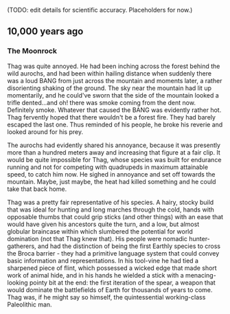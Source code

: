 (TODO: edit details for scientific accuracy. Placeholders for now.)

## 10,000 years ago
### The Moonrock
Thag was quite annoyed. He had been inching across the forest behind the wild aurochs, and had been within hailing distance when suddenly there was a loud BANG from just across the mountain and moments later, a rather disorienting shaking of the ground. The sky near the mountain had lit up momentarily, and he could've sworn that the side of the mountain looked a trifle dented...and oh! there was smoke coming from the dent now. Definitely smoke. Whatever that caused the BANG was evidently rather hot. Thag fervently hoped that there wouldn't be a forest fire. They had barely escaped the last one. Thus reminded of his people, he broke his reverie and looked around for his prey. 

The aurochs had evidently shared his annoyance, because it was presently more than a hundred meters away and increasing that figure at a fair clip. It would be quite impossible for Thag, whose species was built for endurance running and not for competing with quadrupeds in maximum attainable speed, to catch him now. He sighed in annoyance and set off towards the mountain. Maybe, just maybe, the heat had killed something and he could take that back home.

Thag was a pretty fair representative of his species. A hairy, stocky build that was ideal for hunting and long marches through the cold, hands with opposable thumbs that could grip sticks (and other things) with an ease that would have given his ancestors quite the turn, and a low, but almost globular braincase within which slumbered the potential for world domination (not that Thag knew that). His people were nomadic hunter-gatherers, and had the distinction of being the first Earthly species to cross the Broca barrier - they had a primitive language system that could convey basic information and representations. In his tool-vine he had tied a sharpened piece of flint, which possessed a wicked edge that made short work of animal hide, and in his hands he wielded a stick with a menacing-looking pointy bit at the end: the first iteration of the spear, a weapon that would dominate the battlefields of Earth for thousands of years to come. Thag was, if he might say so himself, the quintessential working-class Paleolithic man.